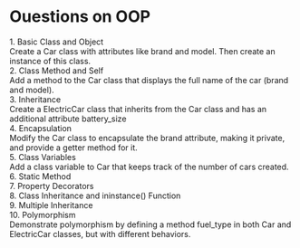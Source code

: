 # Ouestions on OOP

<summary>1. Basic Class and Object
<summary> Create a Car class with attributes like brand and model. Then create an instance of this class.

<summary>2. Class Method and Self
<summary> Add a method to the Car class that displays the full name of the car (brand and model).

<summary>3. Inheritance
<summary> Create a ElectricCar class that inherits from the Car class and has an additional attribute battery_size

<summary>4. Encapsulation
<summary> Modify the Car class to encapsulate the brand attribute, making it private, and provide a getter method for it.

<summary>5. Class Variables
<summary> Add a class variable to Car that keeps track of the number of cars created.

<summary>6. Static Method
<summary> 

<summary>7. Property Decorators
<summary> 

<summary>8. Class Inheritance and ininstance() Function
<summary> 

<summary>9. Multiple Inheritance
<summary> 

<summary>10. Polymorphism
<summary> Demonstrate polymorphism by defining a method fuel_type in both Car and ElectricCar classes, but with different behaviors.



